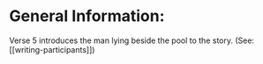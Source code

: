 # General Information:

Verse 5 introduces the man lying beside the pool to the story. (See: [[writing-participants]])